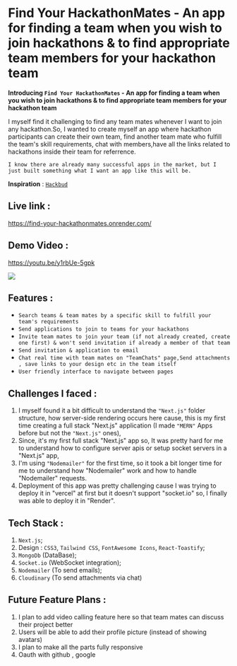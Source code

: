 # Find Your HackathonMates - An app for finding a team when you wish to join hackathons & to find appropriate team members for your hackathon team
**Introducing `Find Your HackathonMates` - An app for finding a team when you wish to join hackathons & to find appropriate team members for your hackathon team**


I myself find it challenging to find any team mates whenever I want to join any hackathon.So, I wanted to create myself an app where hackathon participants can create their own team, find another team mate who fulfill the team's skill requirements, chat with members,have all the links related to hackathons inside their team for referrence.

`I know there are already many successful apps in the market, but I just built something what I want an app like this will be.`

**Inspiration** : <a href="https://hack-bud.vercel.app/" target="_blank" > `Hackbud` </a>

## Live link : 
https://find-your-hackathonmates.onrender.com/

## Demo Video :
https://youtu.be/y1rbUe-5gpk

<a href="https://youtu.be/y1rbUe-5gpk" target="_blank" >
<img src="https://github.com/user-attachments/assets/77eb03bd-a2b0-4780-ac41-664fe2a31a8f"/ >
 </a>


## Features :

- `Search teams & team mates by a specific skill to fulfill your team's requirements`
- `Send applications to join to teams for your hackathons`
- `Invite team mates to join your team (if not already created, create one first) & won't send invitation if already a member of that team`
- `Send invitation & application to email`
- `Chat real time with team mates on "TeamChats" page,Send attachments , save links to your design etc in the team itself`
- `User friendly interface to navigate between pages`

## Challenges I faced :

1. I myself found it a bit difficult to understand the `"Next.js"` folder structure, how server-side rendering occurs here cause, this is my first time creating a full stack "Next.js" application (I made `"MERN"` Apps before but not the `"Next.js"` ones),
2. Since, it's my first full stack "Next.js" app so, It was pretty hard for me to understand how to configure server apis or setup socket servers in a "Next.js" app,
3. I'm using `"Nodemailer"` for the first time, so it took a bit longer time for me to understand how "Nodemailer" work and how to handle "Nodemailer" requests.
4. Deployment of this app was pretty challenging cause I was trying to deploy it in "vercel" at first but it doesn't support "socket.io" so, I finally was able to deploy it in "Render".

## Tech Stack :

1. `Next.js`;
2. Design : `CSS3`, `Tailwind CSS`, `FontAwesome Icons`, `React-Toastify`;
3. `MongoDb` (DataBase);
4. `Socket.io` (WebSocket integration);
5. `Nodemailer` (To send emails);
6. `Cloudinary` (To send attachments via chat)


## Future Feature Plans :
1. I plan to add video calling feature here so that team mates can discuss their project better
2. Users will be able to add their profile picture (instead of showing avatars)
3. I plan to make all the parts fully responsive
4. Oauth with github , google

